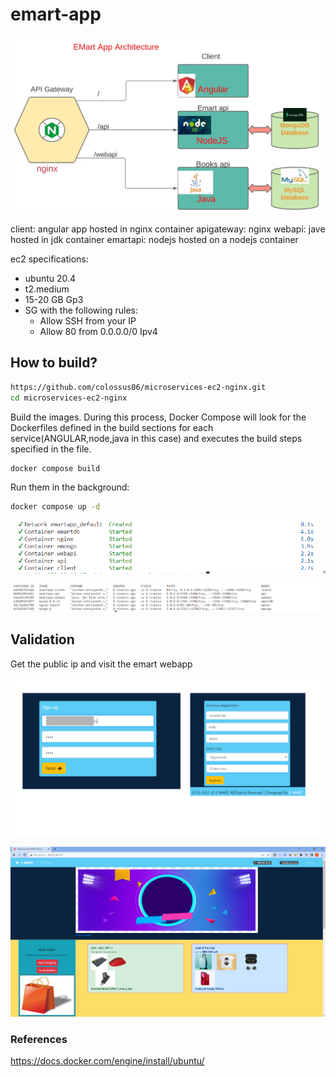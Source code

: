 # emart-app


![](20230706110555.png)

client: angular app hosted in nginx container
apigateway: nginx
webapi: jave hosted in jdk container
emartapi: nodejs hosted on a nodejs container


ec2 specifications:

* ubuntu 20.4
* t2.medium
* 15-20 GB Gp3
* SG with the following rules:
    * Allow SSH from your IP
    * Allow 80 from 0.0.0.0/0 Ipv4


## How to build?

```sh
https://github.com/colossus06/microservices-ec2-nginx.git
cd microservices-ec2-nginx
```

Build the images. During this process, Docker Compose will look for the Dockerfiles defined in the build sections for each service(ANGULAR,node,java in this case) and executes the build steps specified in the file. 

```sh
docker compose build
```

Run them in the background:

```sh
docker compose up -d
```



![](20230706105316.png)

![](20230706110007.png)

## Validation

Get the public ip and visit the emart webapp

![](20230706105737.png)

![](20230706105711.png)


### References

https://docs.docker.com/engine/install/ubuntu/